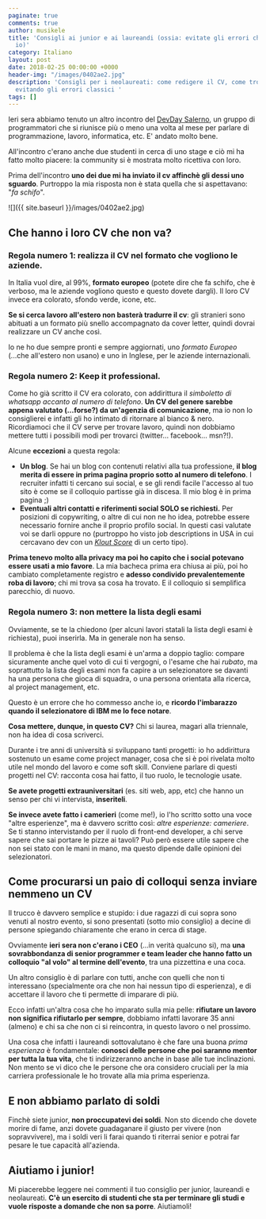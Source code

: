 ```yaml
---
paginate: true
comments: true
author: musikele
title: 'Consigli ai junior e ai laureandi (ossia: evitate gli errori che ho fatto
  io)'
category: Italiano
layout: post
date: 2018-02-25 00:00:00 +0000
header-img: "/images/0402ae2.jpg"
description: 'Consigli per i neolaureati: come redigere il CV, come trovare stage,
  evitando gli errori classici '
tags: []
---
```

Ieri sera abbiamo tenuto un altro incontro del [DevDay Salerno](https://www.meetup.com/it-IT/devday-salerno/?chapter_analytics_code=UA-74462208-1), un gruppo di programmatori che si riunisce più o meno una volta al mese per parlare di programmazione, lavoro, informatica, etc. E' andato molto bene. 

All'incontro c'erano anche due studenti in cerca di uno stage e ciò mi ha fatto molto piacere: la community si è mostrata molto ricettiva con loro. 

Prima dell'incontro **uno dei due mi ha inviato il cv affinchè gli dessi uno sguardo**. Purtroppo la mia risposta non è stata quella che si aspettavano: "_fa schifo_". 

![]({{ site.baseurl }}/images/0402ae2.jpg)

## Che hanno i loro CV che non va?

### Regola numero 1: **realizza il CV nel formato che vogliono le aziende.** 

In Italia vuol dire, al 99%, **formato europeo** (potete dire che fa schifo, che è verboso, ma le aziende vogliono questo e questo dovete dargli). Il loro CV invece era colorato, sfondo verde, icone, etc. 

**Se si cerca lavoro all'estero non basterà tradurre il cv**: gli stranieri sono abituati a un formato più snello accompagnato da cover letter, quindi dovrai realizzare un CV anche così. 

Io ne ho due sempre pronti e sempre aggiornati, uno _formato Europeo_ (...che all'estero non usano) e uno in Inglese, per le aziende internazionali. 

### Regola numero 2: **Keep it professional**. 

Come ho già scritto il CV era colorato, con addirittura il _simboletto di whatsapp accanto al numero di telefono_. **Un CV del genere sarebbe appena valutato (...forse?) da un'agenzia di comunicazione**, ma io non lo consiglierei e infatti gli ho intimato di ritornare al bianco & nero. Ricordiamoci che il CV serve per trovare lavoro, quindi non dobbiamo mettere tutti i possibili modi per trovarci (twitter... facebook... msn?!). 

Alcune **eccezioni** a questa regola: 

* **Un blog**. Se hai un blog con contenuti relativi alla tua professione, **il blog merita di essere in prima pagina proprio sotto al numero di telefono**. I recruiter infatti ti cercano sui social, e se gli rendi facile l'accesso al tuo sito è come se il colloquio partisse già in discesa. Il mio blog è in prima pagina ;) 
* **Eventuali altri contatti e riferimenti social SOLO se richiesti.** Per posizioni di copywriting, o altre di cui non ne ho idea, potrebbe essere necessario fornire anche il proprio profilo social. In questi casi valutate voi se darli oppure no (purtroppo ho visto job descriptions in USA in cui cercavano dev con un [_Klout Score_](https://klout.com/#/micnasti) di un certo tipo).

**Prima tenevo molto alla privacy ma poi ho capito che i social potevano essere usati a mio favore**. La mia bacheca prima era chiusa ai più, poi ho cambiato completamente registro e **adesso condivido prevalentemente roba di lavoro**; chi mi trova sa cosa ha trovato. E il colloquio si semplifica parecchio, di nuovo. 

### Regola numero 3: **non mettere la lista degli esami** 

Ovviamente, se te la chiedono (per alcuni lavori statali la lista degli esami è richiesta), puoi inserirla. Ma in generale non ha senso. 

Il problema è che la lista degli esami è un'arma a doppio taglio: compare sicuramente anche quel voto di cui ti vergogni, o l'esame che hai _rubato_, ma soprattutto la lista degli esami non fa capire a un selezionatore se davanti ha una persona che gioca di squadra, o una persona orientata alla ricerca, al project management, etc. 

Questo è un errore che ho commesso anche io, e **ricordo l'imbarazzo quando il selezionatore di IBM me lo fece notare**.

**Cosa mettere, dunque, in questo CV?** Chi si laurea, magari alla triennale, non ha idea di cosa scriverci. 

Durante i tre anni di università si sviluppano tanti progetti: io ho addirittura sostenuto un esame come project manager, cosa che si è poi rivelata molto utile nel mondo del lavoro e come soft skill. Conviene parlare di questi progetti nel CV: racconta cosa hai fatto, il tuo ruolo, le tecnologie usate. 

**Se avete progetti extrauniversitari** (es. siti web, app, etc) che hanno un senso per chi vi intervista, **inseriteli**. 

**Se invece avete fatto i camerieri** (come me!), io l'ho scritto sotto una voce "altre esperienze", ma è davvero scritto così: _altre esperienze: cameriere_. Se ti stanno intervistando per il ruolo di front-end developer, a chi serve sapere che sai portare le pizze ai tavoli? Può però essere utile sapere che non sei stato con le mani in mano, ma questo dipende dalle opinioni dei selezionatori. 

## Come procurarsi un paio di colloqui senza inviare nemmeno un CV 

Il trucco è davvero semplice e stupido: i due ragazzi di cui sopra sono venuti al nostro evento, si sono presentati (sotto mio consiglio) a decine di persone spiegando chiaramente che erano in cerca di stage. 

Ovviamente **ieri sera non c'erano i CEO** (...in verità qualcuno si), ma **una sovrabbondanza di senior programmer e team leader che hanno fatto un colloquio "al volo" al termine dell'evento**, tra una pizzettina e una coca. 

Un altro consiglio è di parlare con tutti, anche con quelli che non ti interessano  (specialmente ora che non hai nessun tipo di esperienza), e di accettare il lavoro che ti permette di imparare di più.

Ecco infatti un'altra cosa che ho imparato sulla mia pelle: **rifiutare un lavoro non significa rifiutarlo per sempre**, dobbiamo infatti lavorare 35 anni (almeno) e chi sa che non ci si reincontra, in questo lavoro o nel prossimo.

Una cosa che infatti i laureandi sottovalutano è che fare una buona _prima esperienza_ è fondamentale: **conosci delle persone che poi saranno mentor per tutta la tua vita**, che ti indirizzeranno anche in base alle tue inclinazioni. Non mento se vi dico che le persone che ora considero cruciali per la mia carriera professionale le ho trovate alla mia prima esperienza. 

## E non abbiamo parlato di soldi 

Finchè siete junior, **non proccupatevi dei soldi**. Non sto dicendo che dovete morire di fame, anzi dovete guadaganare il giusto per vivere (non sopravvivere), ma i soldi veri li farai quando ti riterrai senior e potrai far pesare le tue capacità all'azienda.

## Aiutiamo i junior!

Mi piacerebbe leggere nei commenti il tuo consiglio per junior, laureandi e neolaureati. **C'è un esercito di studenti che sta per terminare gli studi e vuole risposte a domande che non sa porre**. Aiutiamoli! 